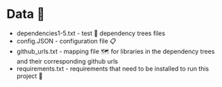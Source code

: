# Data 📑

- dependencies1-5.txt - test :test_tube: dependency trees files
- config.JSON - configuration file :clipboard:
- github_urls.txt - mapping file :world_map: for libraries in the dependency trees and their corresponding github urls
- requirements.txt - requirements that need to be installed to run this project :file_folder:	
